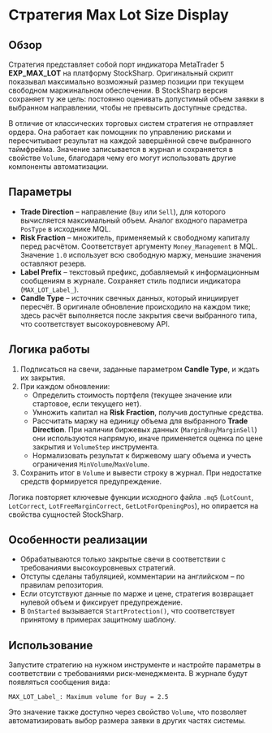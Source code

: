 # Стратегия Max Lot Size Display

## Обзор
Стратегия представляет собой порт индикатора MetaTrader 5 **EXP_MAX_LOT** на платформу StockSharp. Оригинальный скрипт показывал максимально возможный размер позиции при текущем свободном маржинальном обеспечении. В StockSharp версия сохраняет ту же цель: постоянно оценивать допустимый объем заявки в выбранном направлении, чтобы не превысить доступные средства.

В отличие от классических торговых систем стратегия не отправляет ордера. Она работает как помощник по управлению рисками и пересчитывает результат на каждой завершённой свече выбранного таймфрейма. Значение записывается в журнал и сохраняется в свойстве `Volume`, благодаря чему его могут использовать другие компоненты автоматизации.

## Параметры
- **Trade Direction** – направление (`Buy` или `Sell`), для которого вычисляется максимальный объем. Аналог входного параметра `PosType` в исходнике MQL.
- **Risk Fraction** – множитель, применяемый к свободному капиталу перед расчётом. Соответствует аргументу `Money_Management` в MQL. Значение `1.0` использует всю свободную маржу, меньшие значения оставляют резерв.
- **Label Prefix** – текстовый префикс, добавляемый к информационным сообщениям в журнале. Сохраняет стиль подписи индикатора (`MAX_LOT_Label_`).
- **Candle Type** – источник свечных данных, который инициирует пересчёт. В оригинале обновление происходило на каждом тике; здесь расчёт выполняется после закрытия свечи выбранного типа, что соответствует высокоуровневому API.

## Логика работы
1. Подписаться на свечи, заданные параметром **Candle Type**, и ждать их закрытия.
2. При каждом обновлении:
   - Определить стоимость портфеля (текущее значение или стартовое, если текущего нет).
   - Умножить капитал на **Risk Fraction**, получив доступные средства.
   - Рассчитать маржу на единицу объема для выбранного **Trade Direction**. При наличии биржевых данных (`MarginBuy`/`MarginSell`) они используются напрямую, иначе применяется оценка по цене закрытия и `VolumeStep` инструмента.
   - Нормализовать результат к биржевому шагу объема и учесть ограничения `MinVolume`/`MaxVolume`.
3. Сохранить итог в `Volume` и вывести строку в журнал. При недостатке средств формируется предупреждение.

Логика повторяет ключевые функции исходного файла `.mq5` (`LotCount`, `LotCorrect`, `LotFreeMarginCorrect`, `GetLotForOpeningPos`), но опирается на свойства сущностей StockSharp.

## Особенности реализации
- Обрабатываются только закрытые свечи в соответствии с требованиями высокоуровневых стратегий.
- Отступы сделаны табуляцией, комментарии на английском – по правилам репозитория.
- Если отсутствуют данные по марже и цене, стратегия возвращает нулевой объем и фиксирует предупреждение.
- В `OnStarted` вызывается `StartProtection()`, что соответствует принятому в примерах защитному шаблону.

## Использование
Запустите стратегию на нужном инструменте и настройте параметры в соответствии с требованиями риск-менеджмента. В журнале будут появляться сообщения вида:

```
MAX_LOT_Label_: Maximum volume for Buy = 2.5
```

Это значение также доступно через свойство `Volume`, что позволяет автоматизировать выбор размера заявки в других частях системы.
